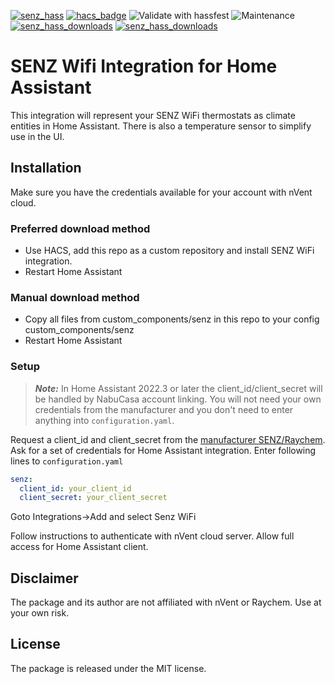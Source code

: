 [![senz_hass](https://img.shields.io/github/v/release/astrandb/senz_hass)](https://github.com/astrandb/senz_hass/releases/latest) [![hacs_badge](https://img.shields.io/badge/HACS-Custom-orange.svg)](https://github.com/custom-components/hacs) ![Validate with hassfest](https://github.com/astrandb/senz_hass/workflows/Validate%20with%20hassfest/badge.svg) ![Maintenance](https://img.shields.io/maintenance/yes/2022.svg) [![senz_hass_downloads](https://img.shields.io/github/downloads/astrandb/senz_hass/total)](https://github.com/astrandb/senz_hass) [![senz_hass_downloads](https://img.shields.io/github/downloads/astrandb/senz_hass/latest/total)](https://github.com/astrandb/senz_hass)

# SENZ Wifi Integration for Home Assistant

This integration will represent your SENZ WiFi thermostats as climate entities in Home Assistant. There is also a temperature sensor to simplify use in the UI.

## Installation

Make sure you have the credentials available for your account with nVent cloud.

### Preferred download method

- Use HACS, add this repo as a custom repository and install SENZ WiFi integration.
- Restart Home Assistant

### Manual download method

- Copy all files from custom_components/senz in this repo to your config custom_components/senz
- Restart Home Assistant

### Setup

> **_Note:_** In Home Assistant 2022.3 or later the client_id/client_secret will be handled by NabuCasa account linking. You will not need your own credentials from the manufacturer and you don't need to enter anything into `configuration.yaml`.

Request a client_id and client_secret from the [manufacturer SENZ/Raychem](https://api.senzthermostat.nvent.com/). Ask for a set of credentials for Home Assistant integration.
Enter following lines to `configuration.yaml`

```yaml
senz:
  client_id: your_client_id
  client_secret: your_client_secret
```

Goto Integrations->Add and select Senz WiFi

Follow instructions to authenticate with nVent cloud server. Allow full access for Home Assistant client.

## Disclaimer

The package and its author are not affiliated with nVent or Raychem. Use at your own risk.

## License

The package is released under the MIT license.
